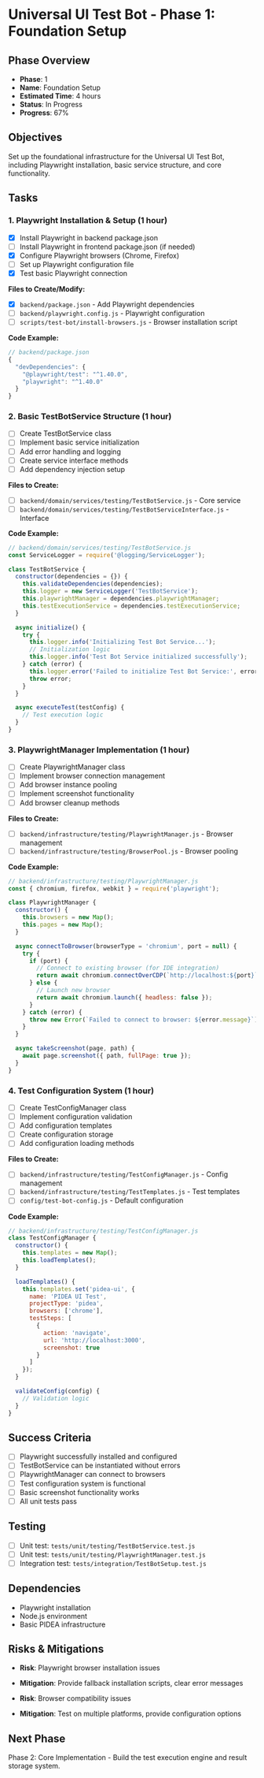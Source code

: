 # Universal UI Test Bot - Phase 1: Foundation Setup

## Phase Overview
- **Phase**: 1
- **Name**: Foundation Setup
- **Estimated Time**: 4 hours
- **Status**: In Progress
- **Progress**: 67%

## Objectives
Set up the foundational infrastructure for the Universal UI Test Bot, including Playwright installation, basic service structure, and core functionality.

## Tasks

### 1. Playwright Installation & Setup (1 hour)
- [x] Install Playwright in backend package.json
- [ ] Install Playwright in frontend package.json (if needed)
- [x] Configure Playwright browsers (Chrome, Firefox)
- [ ] Set up Playwright configuration file
- [x] Test basic Playwright connection

**Files to Create/Modify:**
- [x] `backend/package.json` - Add Playwright dependencies
- [ ] `backend/playwright.config.js` - Playwright configuration
- [ ] `scripts/test-bot/install-browsers.js` - Browser installation script

**Code Example:**
```javascript
// backend/package.json
{
  "devDependencies": {
    "@playwright/test": "^1.40.0",
    "playwright": "^1.40.0"
  }
}
```

### 2. Basic TestBotService Structure (1 hour)
- [ ] Create TestBotService class
- [ ] Implement basic service initialization
- [ ] Add error handling and logging
- [ ] Create service interface methods
- [ ] Add dependency injection setup

**Files to Create:**
- [ ] `backend/domain/services/testing/TestBotService.js` - Core service
- [ ] `backend/domain/services/testing/TestBotServiceInterface.js` - Interface

**Code Example:**
```javascript
// backend/domain/services/testing/TestBotService.js
const ServiceLogger = require('@logging/ServiceLogger');

class TestBotService {
  constructor(dependencies = {}) {
    this.validateDependencies(dependencies);
    this.logger = new ServiceLogger('TestBotService');
    this.playwrightManager = dependencies.playwrightManager;
    this.testExecutionService = dependencies.testExecutionService;
  }

  async initialize() {
    try {
      this.logger.info('Initializing Test Bot Service...');
      // Initialization logic
      this.logger.info('Test Bot Service initialized successfully');
    } catch (error) {
      this.logger.error('Failed to initialize Test Bot Service:', error);
      throw error;
    }
  }

  async executeTest(testConfig) {
    // Test execution logic
  }
}
```

### 3. PlaywrightManager Implementation (1 hour)
- [ ] Create PlaywrightManager class
- [ ] Implement browser connection management
- [ ] Add browser instance pooling
- [ ] Implement screenshot functionality
- [ ] Add browser cleanup methods

**Files to Create:**
- [ ] `backend/infrastructure/testing/PlaywrightManager.js` - Browser management
- [ ] `backend/infrastructure/testing/BrowserPool.js` - Browser pooling

**Code Example:**
```javascript
// backend/infrastructure/testing/PlaywrightManager.js
const { chromium, firefox, webkit } = require('playwright');

class PlaywrightManager {
  constructor() {
    this.browsers = new Map();
    this.pages = new Map();
  }

  async connectToBrowser(browserType = 'chromium', port = null) {
    try {
      if (port) {
        // Connect to existing browser (for IDE integration)
        return await chromium.connectOverCDP(`http://localhost:${port}`);
      } else {
        // Launch new browser
        return await chromium.launch({ headless: false });
      }
    } catch (error) {
      throw new Error(`Failed to connect to browser: ${error.message}`);
    }
  }

  async takeScreenshot(page, path) {
    await page.screenshot({ path, fullPage: true });
  }
}
```

### 4. Test Configuration System (1 hour)
- [ ] Create TestConfigManager class
- [ ] Implement configuration validation
- [ ] Add configuration templates
- [ ] Create configuration storage
- [ ] Add configuration loading methods

**Files to Create:**
- [ ] `backend/infrastructure/testing/TestConfigManager.js` - Config management
- [ ] `backend/infrastructure/testing/TestTemplates.js` - Test templates
- [ ] `config/test-bot-config.js` - Default configuration

**Code Example:**
```javascript
// backend/infrastructure/testing/TestConfigManager.js
class TestConfigManager {
  constructor() {
    this.templates = new Map();
    this.loadTemplates();
  }

  loadTemplates() {
    this.templates.set('pidea-ui', {
      name: 'PIDEA UI Test',
      projectType: 'pidea',
      browsers: ['chrome'],
      testSteps: [
        {
          action: 'navigate',
          url: 'http://localhost:3000',
          screenshot: true
        }
      ]
    });
  }

  validateConfig(config) {
    // Validation logic
  }
}
```

## Success Criteria
- [ ] Playwright successfully installed and configured
- [ ] TestBotService can be instantiated without errors
- [ ] PlaywrightManager can connect to browsers
- [ ] Test configuration system is functional
- [ ] Basic screenshot functionality works
- [ ] All unit tests pass

## Testing
- [ ] Unit test: `tests/unit/testing/TestBotService.test.js`
- [ ] Unit test: `tests/unit/testing/PlaywrightManager.test.js`
- [ ] Integration test: `tests/integration/TestBotSetup.test.js`

## Dependencies
- Playwright installation
- Node.js environment
- Basic PIDEA infrastructure

## Risks & Mitigations
- **Risk**: Playwright browser installation issues
- **Mitigation**: Provide fallback installation scripts, clear error messages

- **Risk**: Browser compatibility issues
- **Mitigation**: Test on multiple platforms, provide configuration options

## Next Phase
Phase 2: Core Implementation - Build the test execution engine and result storage system.

